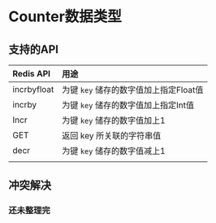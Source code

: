 # Counter数据类型
    
## 支持的API
| Redis API  | 用途                                                    |
| :-------- | :------------------------------------------------------ |
| incrbyfloat                  | 为键 `key` 储存的数字值加上指定Float值                       |
| incrby                       | 为键 `key` 储存的数字值加上指定Int值                         |
| Incr                         | 为键 `key` 储存的数字值加上1                                 |
| GET                         | 返回 key 所关联的字符串值                                    |
| decr                         | 为键 `key` 储存的数字值减上1 
                                    |

## 冲突解决

### 还未整理完